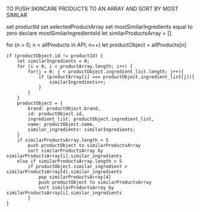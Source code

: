 TO PUSH SKINCARE PRODUCTS TO AN ARRAY AND SORT BY MOST SIMILAR

set productId
set selectedProductArray
set mostSimilarIngredients equal to zero
declare mostSimilarIngredientsId
let similarProductsArray = []

for (n = 0; n < allProducts in API; n++)
    let productObject = allProducts[n]

    if (productObject.id != productId) {
        let similarIngredients = 0;
        for (i = 0; i < productArray.length; i++) {
            for(j = 0; j < productObject.ingredient_list.length; j++){
                if (productArray[i] === productObject.ingredient_list[j]){
                    similarIngredients++;
                }
            }
        }
        productObject = {
            brand: productObject.brand,
            id: productObject.id,
            ingredient_list: productObject.ingredient_list,
            name: productObject.name,
            similar_ingredients: similarIngredients;
        }
        if similarProductsArray.length < 5
            push productObject to similarProductsArray
            sort similarProductsArray by similarProductsArray[i].similar_ingredients
        else if similarProductsArray.length > 5
            if productObject.similar_ingredient > similarProductsArray[4].similar_ingredients
                pop similarProductsArray[4]
                push productObject to similarProductsArray
                sort similarProductsArray by similarProductsArray[i].similar_ingredients
            }
    }

